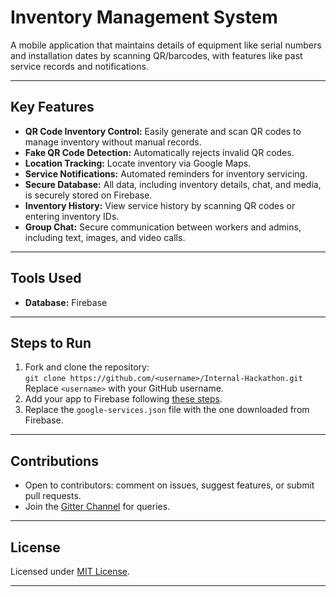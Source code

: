 # Inventory Management System

A mobile application that maintains details of equipment like serial numbers and installation dates by scanning QR/barcodes, with features like past service records and notifications.

---

## Key Features

- **QR Code Inventory Control:** Easily generate and scan QR codes to manage inventory without manual records.
- **Fake QR Code Detection:** Automatically rejects invalid QR codes.
- **Location Tracking:** Locate inventory via Google Maps.
- **Service Notifications:** Automated reminders for inventory servicing.
- **Secure Database:** All data, including inventory details, chat, and media, is securely stored on Firebase.
- **Inventory History:** View service history by scanning QR codes or entering inventory IDs.
- **Group Chat:** Secure communication between workers and admins, including text, images, and video calls.

---

## Tools Used
- **Database:** Firebase

---

## Steps to Run

1. Fork and clone the repository:  
   `git clone https://github.com/<username>/Internal-Hackathon.git`  
   Replace `<username>` with your GitHub username.
2. Add your app to Firebase following [these steps](https://firebase.google.com/docs/database/android/start).
3. Replace the `google-services.json` file with the one downloaded from Firebase.

---

## Contributions

- Open to contributors: comment on issues, suggest features, or submit pull requests.
- Join the [Gitter Channel](https://gitter.im/ProGection-CBPGEC/Inventory-Management-System) for queries.

---

## License

Licensed under [MIT License](#).

---
